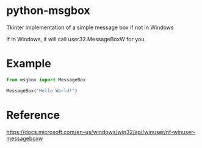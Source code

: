 # python-msgbox
Tkinter implementation of a simple message box if not in Windows

If in Windows, it will call user32.MessageBoxW for you.

# Example

```python
from msgbox import MessageBox

MessageBox("Hello World!")
```

# Reference

https://docs.microsoft.com/en-us/windows/win32/api/winuser/nf-winuser-messageboxw
